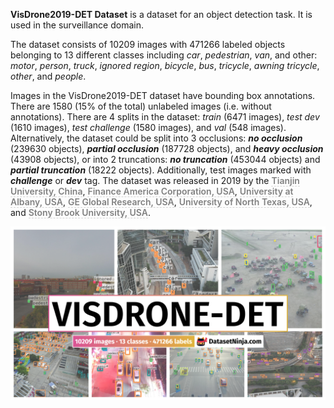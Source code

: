 **VisDrone2019-DET Dataset** is a dataset for an object detection task. It is used in the surveillance domain. 

The dataset consists of 10209 images with 471266 labeled objects belonging to 13 different classes including *car*, *pedestrian*, *van*, and other: *motor*, *person*, *truck*, *ignored region*, *bicycle*, *bus*, *tricycle*, *awning tricycle*, *other*, and *people*.

Images in the VisDrone2019-DET dataset have bounding box annotations. There are 1580 (15% of the total) unlabeled images (i.e. without annotations). There are 4 splits in the dataset: *train* (6471 images), *test dev* (1610 images), *test challenge* (1580 images), and *val* (548 images). Alternatively, the dataset could be split into 3 occlusions: ***no occlusion*** (239630 objects), ***partial occlusion*** (187728 objects), and ***heavy occlusion*** (43908 objects), or into 2 truncations: ***no truncation*** (453044 objects) and ***partial truncation*** (18222 objects). Additionally, test images marked with ***challenge*** or ***dev*** tag. The dataset was released in 2019 by the <span style="font-weight: 600; color: grey; border-bottom: 1px dashed #d3d3d3;">Tianjin University, China</span>, <span style="font-weight: 600; color: grey; border-bottom: 1px dashed #d3d3d3;">Finance America Corporation, USA</span>, <span style="font-weight: 600; color: grey; border-bottom: 1px dashed #d3d3d3;">University at Albany, USA</span>, <span style="font-weight: 600; color: grey; border-bottom: 1px dashed #d3d3d3;">GE Global Research, USA</span>, <span style="font-weight: 600; color: grey; border-bottom: 1px dashed #d3d3d3;">University of North Texas, USA</span>, and <span style="font-weight: 600; color: grey; border-bottom: 1px dashed #d3d3d3;">Stony Brook University, USA</span>.

<img src="https://github.com/dataset-ninja/vis-drone-2019-det/raw/main/visualizations/poster.png">
